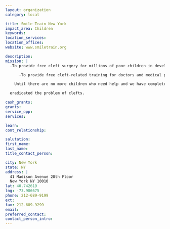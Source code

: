 ```yaml
---
layout: organization
category: local

title: Smile Train New York
impact_area: Children
keywords: 
location_services: 
location_offices: 
website: www.smiletrain.org

description: 
mission: |
  -To provide free cleft surgery for millions of poor children in developing countries.

      -To provide free cleft-related training for doctors and medical professionals.

    Until there are no more children who need help and we have completely

  eradicated the problem of clefts.

cash_grants: 
grants: 
service_opp: 
services: 

learn: 
cont_relationship: 

salutation: 
first_name: 
last_name: 
title_contact_person: 

city: New York
state: NY
address: |
  41 Madison Avenue 28th Floor  
  New York NY 10010
lat: 40.742619
lng: -73.986675
phone: 212-689-9199
ext: 
fax: 212-689-9299
email: 
preferred_contact: 
contact_person_intro: 
---
```

